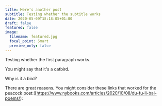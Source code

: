 ```yaml
---
title: Here's another post
subtitle: Testing whether the subtitle works
date: 2020-05-09T18:18:05+01:00
draft: false
featured: false
image:
  filename: featured.jpg
  focal_point: Smart
  preview_only: false
---
```


Testing whether the first paragraph works.

You might say that it's a catbird.

Why is it a bird?

There are great reasons. You might consider these links that worked for the peacock post:([https://www.nybooks.com/articles/2020/10/08/du-fu-li-bai-poems/):
